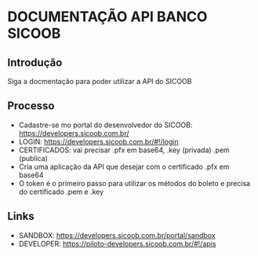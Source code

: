 # DOCUMENTAÇÃO API BANCO SICOOB

## Introdução

Siga a docmentação para poder utilizar a API do SICOOB

## Processo

- Cadastre-se mo portal do desenvolvedor do SICOOB: https://developers.sicoob.com.br/
- LOGIN: https://developers.sicoob.com.br/#!/login
- CERTIFICADOS: vai precisar .pfx em base64, .key (privada) .pem (publica)
- Cria uma aplicação da API que desejar com o certificado .pfx em base64
- O token é o primeiro passo para utilizar os métodos do boleto e precisa do certificado .pem e .key

## Links

- SANDBOX: https://developers.sicoob.com.br/portal/sandbox
- DEVELOPER: https://piloto-developers.sicoob.com.br/#!/apis
